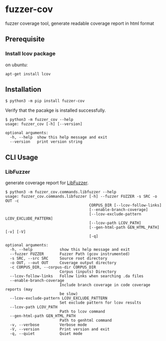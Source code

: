 
# fuzzer-cov

fuzzer coverage tool, generate readable coverage report in html format

## Prerequisite

### Install lcov package
on ubuntu:

```shell
apt-get install lcov
```

## Installation

```shell
$ python3 -m pip install fuzzer-cov
```

Verify that the pacakge is installed successfully.

```shell
$ python3 -m fuzzer_cov --help
usage: fuzzer_cov [-h] [--version]

optional arguments:
  -h, --help  show this help message and exit
  --version   print version string

```

## CLI Usage

### LibFuzzer

generate coverage report for [LibFuzzer](https://llvm.org/docs/LibFuzzer.html).

```shell
$ python3 -m fuzzer_cov.commands.libfuzzer --help
usage: fuzzer_cov.commands.libfuzzer [-h] --fuzzer FUZZER -s SRC -o OUT -c
                                     CORPUS_DIR [--lcov-follow-links]
                                     [--enable-branch-coverage]
                                     [--lcov-exclude-pattern LCOV_EXCLUDE_PATTERN]
                                     [--lcov-path LCOV_PATH]
                                     [--gen-html-path GEN_HTML_PATH] [-v] [-V]
                                     [-q]

optional arguments:
  -h, --help            show this help message and exit
  --fuzzer FUZZER       Fuzzer Path (gcov instrumented)
  -s SRC, --src SRC     Source root directory
  -o OUT, --out OUT     Coverage output directory
  -c CORPUS_DIR, --corpus-dir CORPUS_DIR
                        Corpus (inputs) Directory
  --lcov-follow-links   Follow links when searching .da files
  --enable-branch-coverage
                        Include branch coverage in code coverage reports (may
                        be slow)
  --lcov-exclude-pattern LCOV_EXCLUDE_PATTERN
                        Set exclude pattern for lcov results
  --lcov-path LCOV_PATH
                        Path to lcov command
  --gen-html-path GEN_HTML_PATH
                        Path to genhtml command
  -v, --verbose         Verbose mode
  -V, --version         Print version and exit
  -q, --quiet           Quiet mode

```
